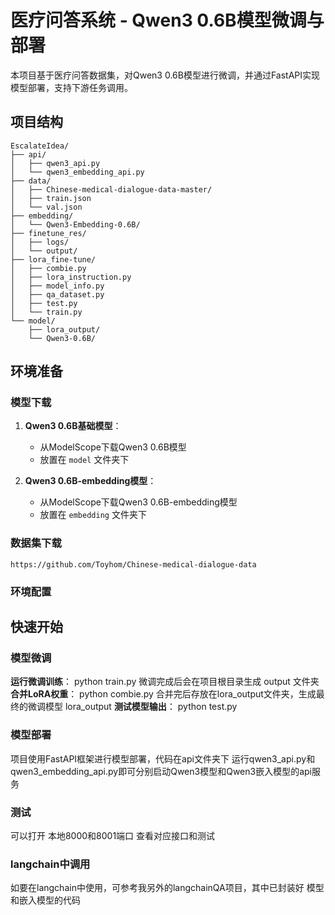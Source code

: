 # 医疗问答系统 - Qwen3 0.6B模型微调与部署

本项目基于医疗问答数据集，对Qwen3 0.6B模型进行微调，并通过FastAPI实现模型部署，支持下游任务调用。

## 项目结构
```
EscalateIdea/
├── api/
│   ├── qwen3_api.py
│   └── qwen3_embedding_api.py
├── data/
│   ├── Chinese-medical-dialogue-data-master/
│   ├── train.json
│   └── val.json
├── embedding/
│   └── Qwen3-Embedding-0.6B/
├── finetune_res/
│   ├── logs/
│   └── output/
├── lora_fine-tune/
│   ├── combie.py
│   ├── lora_instruction.py
│   ├── model_info.py
│   ├── qa_dataset.py
│   ├── test.py
│   └── train.py
└── model/
    ├── lora_output/
    └── Qwen3-0.6B/
```

## 环境准备

### 模型下载

1. **Qwen3 0.6B基础模型**：
   - 从ModelScope下载Qwen3 0.6B模型
   - 放置在 `model` 文件夹下

2. **Qwen3 0.6B-embedding模型**：
   - 从ModelScope下载Qwen3 0.6B-embedding模型
   - 放置在 `embedding` 文件夹下

### 数据集下载
```https://github.com/Toyhom/Chinese-medical-dialogue-data```
### 环境配置

## 快速开始

### 模型微调

**运行微调训练**：
    python train.py
微调完成后会在项目根目录生成 output 文件夹
**合并LoRA权重**：
    python combie.py
合并完后存放在lora_output文件夹，生成最终的微调模型 lora_output
**测试模型输出**：
    python test.py

### 模型部署
项目使用FastAPI框架进行模型部署，代码在api文件夹下
运行qwen3_api.py和qwen3_embedding_api.py即可分别启动Qwen3模型和Qwen3嵌入模型的api服务


### 测试
可以打开 本地8000和8001端口 查看对应接口和测试

### langchain中调用
如要在langchain中使用，可参考我另外的langchainQA项目，其中已封装好 模型和嵌入模型的代码
